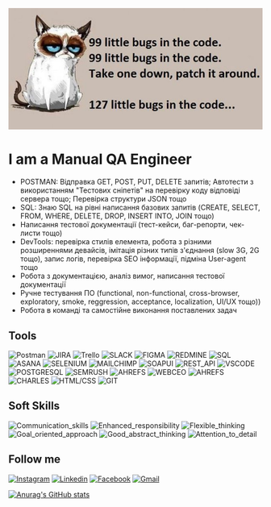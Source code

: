 [![Header](https://raw.githubusercontent.com/mdemkovska/mdemkovska/main/assets/117248395_3423085661081361_1288797937875851550_n.jpg)](https://www.youtube.com/watch?v=1yELlB39TvY)  

# I am a Manual QA Engineer
- POSTMAN: Відправка GET, POST, PUT, DELETE запитів; Автотести з використанням "Тестових сніпетів" на перевірку коду відповіді сервера тощо; Перевірка структури JSON тощо
- SQL: Знаю SQL на рівні написання базових запитів (CREATE, SELECT, FROM, WHERE, DELETE, DROP, INSERT INTO, JOIN тощо) 
- Написання тестової документації (тест-кейси, баг-репорти, чек-листи тощо)
- DevTools: перевірка стилів елемента, робота з різними розширеннями девайсів, імітація різних типів з'єднання (slow 3G, 2G тощо), запис логів, перевірка SEO інформації, підміна User-agent тощо
- Робота з документацією, аналіз вимог, написання тестової документації
- Ручне тестування ПО (functional, non-functional, cross-browser, exploratory, smoke, reggression, acceptance, localization, UI/UX тощо))
- Робота в команді та самостійне виконання поставлених задач

## Tools 
![Postman](https://img.shields.io/badge/-POSTMAN-757575?style=for-the-badge&logo=postman&logoColor=84c0d8)
![JIRA](https://img.shields.io/badge/-JIRA-84c0d8?style=for-the-badge&logo=jira&logoColor=757575)
![Trello](https://img.shields.io/badge/-TRELLO-757575?style=for-the-badge&logo=trello&logoColor=84c0d8)
![SLACK](https://img.shields.io/badge/-SLACK-84c0d8?style=for-the-badge&logo=slack&logoColor=757575)
![FIGMA](https://img.shields.io/badge/-FIGMA-757575?style=for-the-badge&logo=figma&logoColor=84c0d8)
![REDMINE](https://img.shields.io/badge/-REDMINE-84c0d8?style=for-the-badge&logo=redmine&logoColor=757575)
![SQL](https://img.shields.io/badge/-SQL-757575?style=for-the-badge&logo=mysql&logoColor=84c0d8)
![ASANA](https://img.shields.io/badge/-ASANA-84c0d8?style=for-the-badge&logo=asana&logoColor=757575)
![SELENIUM](https://img.shields.io/badge/-SELENIUM-757575?style=for-the-badge&logo=selenium&logoColor=84c0d8)
![MAILCHIMP](https://img.shields.io/badge/-MAILCHIMP-84c0d8?style=for-the-badge&logo=mailchimp&logoColor=757575)
![SOAPUI](https://img.shields.io/badge/-SOAP_UI-757575?style=for-the-badge&logo=SOAP_UI&logoColor=84c0d8)
![REST_API](https://img.shields.io/badge/-REST_API-84c0d8?style=for-the-badge&logo=rest&logoColor=757575)
![VSCODE](https://img.shields.io/badge/-VISUAL_STUDIO-757575?style=for-the-badge&logo=visualstudio&logoColor=84c0d8)
![POSTGRESQL](https://img.shields.io/badge/-POSTGRESQL-84c0d8?style=for-the-badge&logo=postgresql&logoColor=757575)
![SEMRUSH](https://img.shields.io/badge/-SEMRUSH-757575?style=for-the-badge&logo=semrush&logoColor=84c0d8)
![AHREFS](https://img.shields.io/badge/-AHREFS-84c0d8?style=for-the-badge&logo=ahrefs&logoColor=757575)
![WEBCEO](https://img.shields.io/badge/-WebCEO-757575?style=for-the-badge&logo=webceo&logoColor=84c0d8)
![AHREFS](https://img.shields.io/badge/-SCREAMINGFROG-84c0d8?style=for-the-badge&logo=screamingfrog&logoColor=757575)
![CHARLES](https://img.shields.io/badge/-CHARLES-757575?style=for-the-badge&logo=charles&logoColor=84c0d8)
![HTML/CSS](https://img.shields.io/badge/-HTML/CSS-84c0d8?style=for-the-badge&logo=html/css&logoColor=757575)
![GIT](https://img.shields.io/badge/-GIT-757575?style=for-the-badge&logo=git&logoColor=84c0d8)


## Soft Skills
![Communication_skills](https://img.shields.io/badge/-Communication_skills-84c0d8?style=for-the-badge&logo=communication_skills&logoColor=757575)
![Enhanced_responsibility](https://img.shields.io/badge/-Enhanced_responsibility-84c0d8?style=for-the-badge&logo=enhanced_responsibility&logoColor=757575)
![Flexible_thinking](https://img.shields.io/badge/-flexible_thinking-84c0d8?style=for-the-badge&logo=flexible_thinking&logoColor=757575)
![Goal_oriented_approach](https://img.shields.io/badge/-goal--oriented_approach-84c0d8?style=for-the-badge&logo=goal-oriented_approach&logoColor=757575)
![Good_abstract_thinking](https://img.shields.io/badge/-good_abstract_thinking-84c0d8?style=for-the-badge&logo=good_abstract_thinking&logoColor=757575)
![Attention_to_detail](https://img.shields.io/badge/-attention_to_detail-84c0d8?style=for-the-badge&logo=attention_to_details&logoColor=757575)

## Follow me
[![Instagram](https://img.shields.io/badge/-INSTAGRAM-757575?style=for-the-badge&logo=instagram&logoColor=84c0d8)](https://www.youtube.com/watch?v=1yELlB39TvY)
[![Linkedin](https://img.shields.io/badge/-LINKEDIN-757575?style=for-the-badge&logo=linkedin&logoColor=84c0d8)](https://www.youtube.com/watch?v=1yELlB39TvY)
[![Facebook](https://img.shields.io/badge/-FACEBOOK-757575?style=for-the-badge&logo=facebook&logoColor=84c0d8)](https://www.youtube.com/watch?v=1yELlB39TvY)
[![Gmail](https://img.shields.io/badge/-GMAIL-757575?style=for-the-badge&logo=gmail&logoColor=84c0d8)](https://www.youtube.com/watch?v=1yELlB39TvY)

[![Anurag's GitHub stats](https://github-readme-stats.vercel.app/api?username=mdemkovska&title_color=84c0d8&text_color=ffffff&hide=commits,prs&bg_color=000000)](https://github.com/mdemkovska/github-readme-stats)
